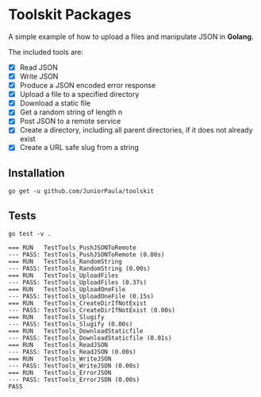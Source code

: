 # Toolskit Packages

A simple example of how to upload a files and manipulate JSON in **Golang**.

The included tools are:

- [X] Read JSON
- [X] Write JSON
- [X] Produce a JSON encoded error response
- [X] Upload a file to a specified directory
- [X] Download a static file
- [X] Get a random string of length n
- [X] Post JSON to a remote service 
- [X] Create a directory, including all parent directories, if it does not already exist
- [X] Create a URL safe slug from a string

## Installation

`go get -u github.com/JuniorPaula/toolskit`

## Tests
```golang 
go test -v .
```

```golang
=== RUN   TestTools_PushJSONToRemote
--- PASS: TestTools_PushJSONToRemote (0.00s)
=== RUN   TestTools_RandomString
--- PASS: TestTools_RandomString (0.00s)
=== RUN   TestTools_UploadFiles
--- PASS: TestTools_UploadFiles (0.37s)
=== RUN   TestTools_UploadOneFile
--- PASS: TestTools_UploadOneFile (0.15s)
=== RUN   TestTools_CreateDirIfNotExist
--- PASS: TestTools_CreateDirIfNotExist (0.00s)
=== RUN   TestTools_Slugify
--- PASS: TestTools_Slugify (0.00s)
=== RUN   TestTools_DownloadStaticfile
--- PASS: TestTools_DownloadStaticfile (0.01s)
=== RUN   TestTools_ReadJSON
--- PASS: TestTools_ReadJSON (0.00s)
=== RUN   TestTools_WriteJSON
--- PASS: TestTools_WriteJSON (0.00s)
=== RUN   TestTools_ErrorJSON
--- PASS: TestTools_ErrorJSON (0.00s)
PASS
```